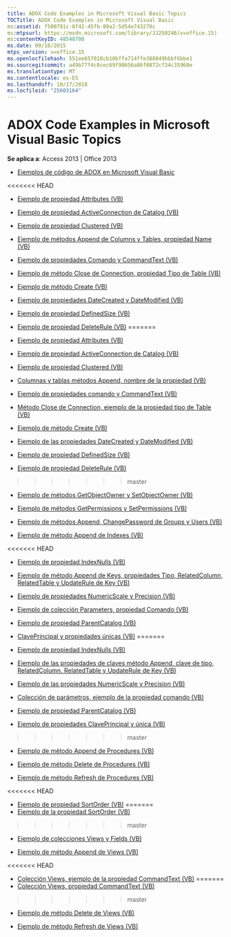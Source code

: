 ```yaml
---
title: ADOX Code Examples in Microsoft Visual Basic Topics
TOCTitle: ADOX Code Examples in Microsoft Visual Basic
ms:assetid: f500791c-8f42-45fb-89a2-5d54e743270c
ms:mtpsurl: https://msdn.microsoft.com/library/JJ250246(v=office.15)
ms:contentKeyID: 48548700
ms.date: 09/18/2015
mtps_version: v=office.15
ms.openlocfilehash: 551ee657018cb10bffa714ffe388849bbbf6bbe1
ms.sourcegitcommit: a49b77f4c8cec69f90656a86f0872cf34c35968e
ms.translationtype: MT
ms.contentlocale: es-ES
ms.lasthandoff: 10/17/2018
ms.locfileid: "25603164"
---
```

# <a name="adox-code-examples-in-microsoft-visual-basic-topics"></a>ADOX Code Examples in Microsoft Visual Basic Topics


**Se aplica a**: Access 2013 | Office 2013


  - [Ejemplos de código de ADOX en Microsoft Visual Basic](adox-code-examples-in-microsoft-visual-basic.md)

<<<<<<< HEAD
  - [Ejemplo de propiedad Attributes (VB)](attributes-property-example-vb.md)

  - [Ejemplo de propiedad ActiveConnection de Catalog (VB)](catalog-activeconnection-property-example-vb.md)

  - [Ejemplo de propiedad Clustered (VB)](clustered-property-example-vb.md)

  - [Ejemplo de métodos Append de Columns y Tables, propiedad Name (VB)](columns-and-tables-append-methods-name-property-example-vb.md)

  - [Ejemplo de propiedades Comando y CommandText (VB)](command-and-commandtext-properties-example-vb.md)

  - [Ejemplo de método Close de Connection, propiedad Tipo de Table (VB)](connection-close-method-table-type-property-example-vb.md)

  - [Ejemplo de método Create (VB)](create-method-example-vb.md)

  - [Ejemplo de propiedades DateCreated y DateModified (VB)](datecreated-and-datemodified-properties-example-vb.md)

  - [Ejemplo de propiedad DefinedSize (VB)](definedsize-property-example-vb.md)

  - [Ejemplo de propiedad DeleteRule (VB)](deleterule-property-example-vb.md)
=======
  - [Ejemplo de propiedad Attributes (VB)](attributes-property-example-vb.md)

  - [Ejemplo de propiedad ActiveConnection de Catalog (VB)](catalog-activeconnection-property-example-vb.md)

  - [Ejemplo de propiedad Clustered (VB)](clustered-property-example-vb.md)

  - [Columnas y tablas métodos Append, nombre de la propiedad (VB)](columns-and-tables-append-methods-name-property-example-vb.md)

  - [Ejemplo de propiedades comando y CommandText (VB)](command-and-commandtext-properties-example-vb.md)

  - [Método Close de Connection, ejemplo de la propiedad tipo de Table (VB)](connection-close-method-table-type-property-example-vb.md)

  - [Ejemplo de método Create (VB)](create-method-example-vb.md)

  - [Ejemplo de las propiedades DateCreated y DateModified (VB)](datecreated-and-datemodified-properties-example-vb.md)

  - [Ejemplo de propiedad DefinedSize (VB)](definedsize-property-example-vb.md)

  - [Ejemplo de propiedad DeleteRule (VB)](deleterule-property-example-vb.md)
>>>>>>> master

  - [Ejemplo de métodos GetObjectOwner y SetObjectOwner (VB)](getobjectowner-and-setobjectowner-methods-example-vb.md)

  - [Ejemplo de métodos GetPermissions y SetPermissions (VB)](getpermissions-and-setpermissions-methods-example-vb.md)

  - [Ejemplo de métodos Append, ChangePassword de Groups y Users (VB)](groups-and-users-append-changepassword-methods-example-vb.md)

  - [Ejemplo de método Append de Indexes (VB)](indexes-append-method-example-vb.md)

<<<<<<< HEAD
  - [Ejemplo de propiedad IndexNulls (VB)](indexnulls-property-example-vb.md)

  - [Ejemplo de método Append de Keys, propiedades Tipo, RelatedColumn, RelatedTable y UpdateRule de Key (VB)](keys-append-method-key-type-relatedcolumn-relatedtable-and-updaterule-properties-example-vb.md)

  - [Ejemplo de propiedades NumericScale y Precision (VB)](numericscale-and-precision-properties-example-vb.md)

  - [Ejemplo de colección Parameters, propiedad Comando (VB)](parameters-collection-command-property-example-vb.md)

  - [Ejemplo de propiedad ParentCatalog (VB)](parentcatalog-property-example-vb.md)

  - [ClavePrincipal y propiedades únicas (VB)](primarykey-and-unique-properties-example-vb.md)
=======
  - [Ejemplo de propiedad IndexNulls (VB)](indexnulls-property-example-vb.md)

  - [Ejemplo de las propiedades de claves método Append, clave de tipo, RelatedColumn, RelatedTable y UpdateRule de Key (VB)](keys-append-method-key-type-relatedcolumn-relatedtable-and-updaterule-properties-example-vb.md)

  - [Ejemplo de las propiedades NumericScale y Precision (VB)](numericscale-and-precision-properties-example-vb.md)

  - [Colección de parámetros, ejemplo de la propiedad comando (VB)](parameters-collection-command-property-example-vb.md)

  - [Ejemplo de propiedad ParentCatalog (VB)](parentcatalog-property-example-vb.md)

  - [Ejemplo de propiedades ClavePrincipal y única (VB)](primarykey-and-unique-properties-example-vb.md)
>>>>>>> master

  - [Ejemplo de método Append de Procedures (VB)](procedures-append-method-example-vb.md)

  - [Ejemplo de método Delete de Procedures (VB)](procedures-delete-method-example-vb.md)

  - [Ejemplo de método Refresh de Procedures (VB)](procedures-refresh-method-example-vb.md)

<<<<<<< HEAD
  - [Ejemplo de propiedad SortOrder (VB)](sortorder-property-example-vb.md)
=======
  - [Ejemplo de la propiedad SortOrder (VB)](sortorder-property-example-vb.md)
>>>>>>> master

  - [Ejemplo de colecciones Views y Fields (VB)](views-and-fields-collections-example-vb.md)

  - [Ejemplo de método Append de Views (VB)](views-append-method-example-vb.md)

<<<<<<< HEAD
  - [Colección Views, ejemplo de la propiedad CommandText (VB)](views-collection-commandtext-property-example-vb.md)
=======
  - [Colección Views, propiedad CommandText (VB)](views-collection-commandtext-property-example-vb.md)
>>>>>>> master

  - [Ejemplo de método Delete de Views (VB)](views-delete-method-example-vb.md)

  - [Ejemplo de método Refresh de Views (VB)](views-refresh-method-example-vb.md)

